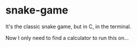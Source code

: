 # snake-game

It's the classic snake game, but in C, in the terminal.

Now I only need to find a calculator to run this on...